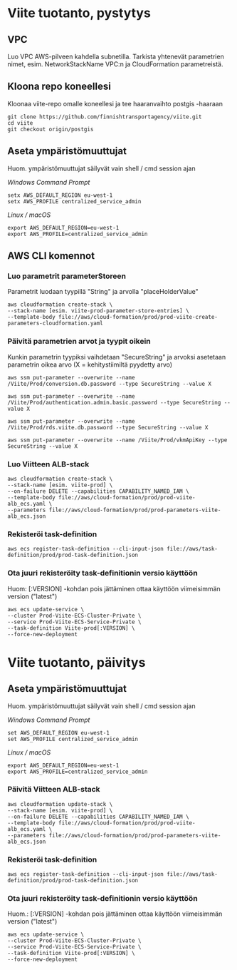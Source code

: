 # Viite tuotanto, pystytys
## VPC
Luo VPC AWS-pilveen kahdella subnetilla.
Tarkista yhtenevät parametrien nimet, esim. NetworkStackName VPC:n ja CloudFormation parametreistä.

## Kloona repo koneellesi
Kloonaa viite-repo omalle koneellesi ja tee haaranvaihto postgis -haaraan

```
git clone https://github.com/finnishtransportagency/viite.git
cd viite
git checkout origin/postgis
```
## Aseta ympäristömuuttujat
Huom. ympäristömuuttujat säilyvät vain shell / cmd session ajan

*Windows Command Prompt*
```
setx AWS_DEFAULT_REGION eu-west-1
setx AWS_PROFILE centralized_service_admin
```

*Linux / macOS*
```
export AWS_DEFAULT_REGION=eu-west-1
export AWS_PROFILE=centralized_service_admin
```
## AWS CLI komennot

### Luo parametrit parameterStoreen
Parametrit luodaan tyypillä "String" ja arvolla "placeHolderValue"
```
aws cloudformation create-stack \
--stack-name [esim. viite-prod-parameter-store-entries] \
--template-body file://aws/cloud-formation/prod/prod-viite-create-parameters-cloudformation.yaml 
```
### Päivitä parametrien arvot ja tyypit oikein
Kunkin parametrin tyypiksi vaihdetaan "SecureString" ja arvoksi asetetaan parametrin oikea arvo (X = kehitystiimiltä pyydetty arvo)
```
aws ssm put-parameter --overwrite --name /Viite/Prod/conversion.db.password --type SecureString --value X

aws ssm put-parameter --overwrite --name /Viite/Prod/authentication.admin.basic.password --type SecureString --value X

aws ssm put-parameter --overwrite --name /Viite/Prod/rds.viite.db.password --type SecureString --value X

aws ssm put-parameter --overwrite --name /Viite/Prod/vkmApiKey --type SecureString --value X
```

### Luo Viitteen ALB-stack
```
aws cloudformation create-stack \
--stack-name [esim. viite-prod] \
--on-failure DELETE --capabilities CAPABILITY_NAMED_IAM \
--template-body file://aws/cloud-formation/prod/prod-viite-alb_ecs.yaml \
--parameters file://aws/cloud-formation/prod/prod-parameters-viite-alb_ecs.json
```
### Rekisteröi task-definition
```
aws ecs register-task-definition --cli-input-json file://aws/task-definition/prod/prod-task-definition.json
```

### Ota juuri rekisteröity task-definitionin versio käyttöön
Huom: [:VERSION] -kohdan pois jättäminen ottaa käyttöön viimeisimmän version ("latest") 
```
aws ecs update-service \
--cluster Prod-Viite-ECS-Cluster-Private \
--service Prod-Viite-ECS-Service-Private \
--task-definition Viite-prod[:VERSION] \
--force-new-deployment
```

# Viite tuotanto, päivitys

## Aseta ympäristömuuttujat
Huom. ympäristömuuttujat säilyvät vain shell / cmd session ajan

*Windows Command Prompt*
```
set AWS_DEFAULT_REGION eu-west-1
set AWS_PROFILE centralized_service_admin
```

*Linux / macOS*
```
export AWS_DEFAULT_REGION=eu-west-1
export AWS_PROFILE=centralized_service_admin
```

### Päivitä Viitteen ALB-stack
```
aws cloudformation update-stack \
--stack-name [esim. viite-prod] \
--on-failure DELETE --capabilities CAPABILITY_NAMED_IAM \
--template-body file://aws/cloud-formation/prod/prod-viite-alb_ecs.yaml \
--parameters file://aws/cloud-formation/prod/prod-parameters-viite-alb_ecs.json
```
### Rekisteröi task-definition
```
aws ecs register-task-definition --cli-input-json file://aws/task-definition/prod/prod-task-definition.json
```
### Ota juuri rekisteröity task-definitionin versio käyttöön
Huom.: [:VERSION] -kohdan pois jättäminen ottaa käyttöön viimeisimmän version ("latest") 
```
aws ecs update-service \
--cluster Prod-Viite-ECS-Cluster-Private \
--service Prod-Viite-ECS-Service-Private \
--task-definition Viite-prod[:VERSION] \
--force-new-deployment
```

